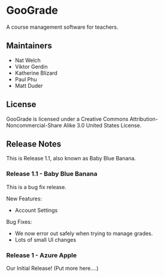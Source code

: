 # GooGrade

A course management software for teachers.

## Maintainers
 * Nat Welch
 * Viktor Gerdin
 * Katherine Blizard
 * Paul Phu
 * Matt Duder

## License

 GooGrade is licensed under a Creative Commons Attribution-Noncommercial-Share Alike 3.0 United States License.

## Release Notes

 This is Release 1.1, also known as Baby Blue Banana. 

### Release 1.1 - Baby Blue Banana

 This is a bug fix release.

 New Features:
  * Account Settings

 Bug Fixes:
  * We now error out safely when trying to manage grades.
  * Lots of small UI changes
  
### Release 1 - Azure Apple

  Our Initial Release! (Put more here....)

 


